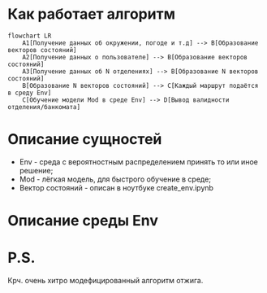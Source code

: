 # Как работает алгоритм

```mermaid
flowchart LR
    A1[Получение данных об окружении, погоде и т.д] --> B[Образование векторов состояний]
    A2[Получение данных о пользователе] --> B[Образование векторов состояний]
    A3[Получение данных об N отделениях] --> B[Образование N векторов состояний]
    B[Образование N векторов состояний] --> C[Каждый маршрут подаётся в среду Env]
    C[Обучение модели Mod в среде Env] --> D[Вывод валидности отделения/банкомата]
```

# Описание сущностей
- Env - среда с вероятностным распределением принять то или иное решение;
- Mod - лёгкая модель, для быстрого обучение в среде;
- Вектор состояний - описан в ноутбуке create_env.ipynb

# Описание среды Env


# P.S.
Крч. очень хитро модефицированный алгоритм отжига.